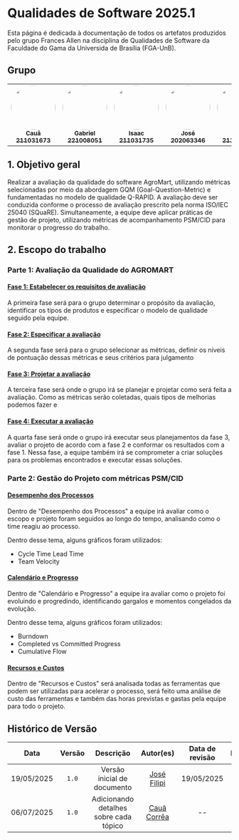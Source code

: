 # Qualidades de Software 2025.1

Esta página é dedicada à documentação de todos os artefatos produzidos pelo grupo Frances Allen na disciplina de Qualidades de Software da Faculdade do Gama da Universida de Brasília (FGA-UnB).

## Grupo
<table>
  <tr>
      <td align="center">
        <a href="https://github.com/CauaMatheus">
          <img style="border-radius: 50%;" src="https://github.com/CauaMatheus.png" width="100px;" alt=""/><br />
          <sub><b>Cauã</b></sub><br/>
          <sub><b>211031673</b></sub>
        </a>
      </td>
      <td align="center">
        <a href="https://github.com/GabrielCastelo-31">
          <img style="border-radius: 50%;" src="https://github.com/GabrielCastelo-31.png" width="100px;" alt=""/><br />
          <sub><b>Gabriel</b></sub><br/>
          <sub><b>221008051</b></sub>
        </a>
      </td>
      <td align="center">
        <a href="https://github.com/IsaacLusca">
          <img style="border-radius: 50%;" src="https://github.com/IsaacLusca.png" width="100px;" alt=""/><br />
          <sub><b>Isaac</b></sub><br/>
          <sub><b>211031735</b></sub>
        </a>
      </td>
      <td align="center">
        <a href="https://github.com/JoseFilipi">
          <img style="border-radius: 50%;" src="https://github.com/JoseFilipi.png" width="100px;" alt=""/><br />
          <sub><b>José</b></sub><br/>
          <sub><b>202063346</b></sub>
        </a>
      </td>
      <td align="center">
        <a href="https://github.com/marialuisa214">
          <img style="border-radius: 50%;" src="https://github.com/marialuisa214.png" width="100px;" alt=""/><br />
          <sub><b>Maria</b></sub><br/>
          <sub><b>211039617</b></sub>
        </a>
      </td>
      <td align="center">
        <a href="https://github.com/sebazac332">
          <img style="border-radius: 50%;" src="https://github.com/sebazac332.png" width="100px;" alt=""/><br />
          <sub><b>Sebastian</b></sub><br/>
          <sub><b>211006957</b></sub>
        </a>
      </td>
  </tr>
</table>

## 1. Objetivo geral

Realizar a avaliação da qualidade do software AgroMart, utilizando métricas selecionadas por meio da abordagem GQM (Goal-Question-Metric) e fundamentadas no modelo de qualidade Q-RAPID.
A avaliação deve ser conduzida conforme o processo de avaliação prescrito pela norma ISO/IEC 25040 (SQuaRE). Simultaneamente, a equipe deve aplicar práticas de gestão de projeto, utilizando métricas de acompanhamento PSM/CID para monitorar o progresso do trabalho.

## 2. Escopo do trabalho

### **Parte 1: Avaliação da Qualidade do AGROMART**

#### [Fase 1: Estabelecer os requisitos de avaliação](/parte1/fase1)

A primeira fase será para o grupo determinar o propósito da avaliação, identificar os tipos de produtos e especificar o modelo de qualidade seguido pela equipe.

#### [Fase 2: Especificar a avaliação](/parte1/fase2)

A segunda fase será para o grupo selecionar as métricas, definir os níveis de pontuação dessas métricas e seus critérios para julgamento

#### [Fase 3: Projetar a avaliação](/parte1/fase3)

A terceira fase será onde o grupo irá se planejar e projetar como será feita a avaliação.
Como as métricas serão coletadas, quais tipos de melhorias podemos fazer e 

#### [Fase 4: Executar a avaliação](/parte1/fase4)

A quarta fase será onde o grupo irá executar seus planejamentos da fase 3, avaliar o projeto de acordo com a fase 2 e conformar os resultados com a fase 1. Nessa fase, a equipe também irá se comprometer a criar soluções para os problemas encontrados e executar essas soluções.

### **Parte 2: Gestão do Projeto com métricas PSM/CID**

#### [Desempenho dos Processos](/parte2/desempenhoDosProcessos)

Dentro de "Desempenho dos Processos" a equipe irá avaliar como o escopo e projeto foram seguidos ao longo do tempo, analisando como o time reagiu ao processo.

Dentro desse tema, alguns gráficos foram utilizados:

- Cycle Time Lead Time
- Team Velocity

#### [Calendário e Progresso](/parte2/calendarioEProgresso)
Dentro de "Calendário e Progresso" a equipe ira avaliar como o projeto foi evoluindo e progredindo, identificando gargalos e momentos congelados da evolução.

Dentro desse tema, alguns gráficos foram utilizados:

- Burndown
- Completed vs Committed Progress
- Cumulative Flow

#### [Recursos e Custos](/parte2/recursosECustos)

Dentro de "Recursos e Custos" será analisada todas as ferramentas que podem ser utilizadas para acelerar o processo, será feito uma análise de custo das ferramentas e também das horas previstas e gastas pela equipe para todo o projeto.



## Histórico de Versão
| Data | Versão | Descrição | Autor(es) | Data de revisão | Revisor(es) |
| :-: | :-: | :-: | :-: | :-: | :-: |
| 19/05/2025 | `1.0`  | Versão inicial de documento | [José Filipi](https://github.com/JoseFilipi) | 19/05/2025 | [Cauã Corrêa](https://github.com/CauaMatheus) | 
| 06/07/2025 | `1.0`  | Adicionando detalhes sobre cada tópico | [Cauã Corrêa](https://github.com/CauaMatheus) | -- | -- | 